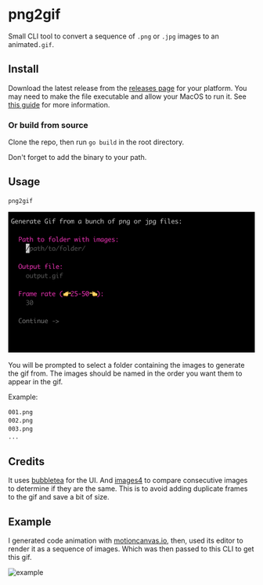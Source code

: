 # png2gif

Small CLI tool to convert a sequence of `.png` or `.jpg` images to an animated`.gif`.

## Install

Download the latest release from the [releases page](https://github.com/egor-romanov/png2gif/releases) for your platform. You may need to make the file executable and allow your MacOS to run it. See [this guide](https://support.apple.com/en-gb/guide/mac-help/mh40616/mac) for more information.

### Or build from source

Clone the repo, then run `go build` in the root directory.

Don't forget to add the binary to your path.

## Usage

```bash
png2gif
```

![app](public/images/png2gif.png)

You will be prompted to select a folder containing the images to generate the gif from. The images should be named in the order you want them to appear in the gif.

Example:

```bash
001.png
002.png
003.png
...
```

## Credits

It uses [bubbletea](github.com/charmbracelet/bubbletea) for the UI. And [images4](github.com/vitali-fedulov/images4) to compare consecutive images to determine if they are the same. This is to avoid adding duplicate frames to the gif and save a bit of size.

## Example

I generated code animation with [motioncanvas.io](https://motioncanvas.io), then, used its editor to render it as a sequence of images. Which was then passed to this CLI to get this gif.

![example](public/images/out.gif)
